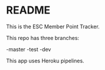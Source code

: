 # README
This is the ESC Member Point Tracker.

This repo has three branches:

-master
-test
-dev

This app uses Heroku pipelines.
